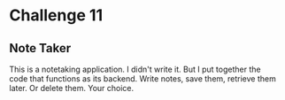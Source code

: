 # Challenge 11

## Note Taker

This is a notetaking application. I didn't write it. But I put together the  
code that functions as its backend. Write notes, save them, retrieve them 
later. Or delete them. Your choice. 
